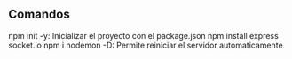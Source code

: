## Comandos
npm init -y: Inicializar el proyecto con el package.json
npm install express socket.io
npm i nodemon -D: Permite reiniciar el servidor automaticamente